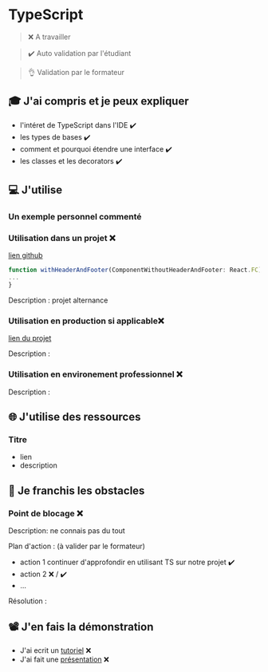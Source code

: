 # TypeScript

> ❌ A travailler

> ✔️ Auto validation par l'étudiant

> 👌 Validation par le formateur

## 🎓 J'ai compris et je peux expliquer

- l'intéret de TypeScript dans l'IDE ✔️
- les types de bases ✔️
- comment et pourquoi étendre une interface ✔️
- les classes et les decorators ✔️

## 💻 J'utilise

### Un exemple personnel commenté

### Utilisation dans un projet ❌

[lien github](https://github.com/WildCodeSchool/2021-04-remote-lyon-general-repo)

```javascript
function withHeaderAndFooter(ComponentWithoutHeaderAndFooter: React.FC) {
...
}
```

Description : projet alternance

### Utilisation en production si applicable❌

[lien du projet](...)

Description :

### Utilisation en environement professionnel ❌

Description :

## 🌐 J'utilise des ressources

### Titre

- lien
- description

## 🚧 Je franchis les obstacles

### Point de blocage ❌

Description: ne connais pas du tout

Plan d'action : (à valider par le formateur)

- action 1 continuer d'approfondir en utilisant TS sur notre projet ✔️
- action 2 ❌ / ✔️
- ...

Résolution :

## 📽️ J'en fais la démonstration

- J'ai ecrit un [tutoriel](...) ❌
- J'ai fait une [présentation](...) ❌
